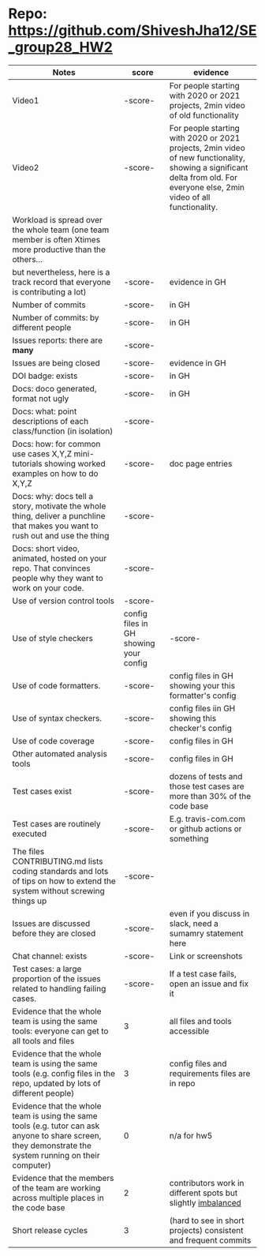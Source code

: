 # Repo: https://github.com/ShiveshJha12/SE_group28_HW2
|Notes|score|evidence|
|-----|-----|---------|
|Video1| -score- | For people starting with 2020 or 2021 projects, 2min video of old functionality| 
|Video2|-score- | For people starting with 2020 or 2021 projects, 2min video of new functionality, showing a significant delta from old. For everyone else, 2min video of all functionality.| 
|Workload is spread over the whole team (one team member is often Xtimes more productive than the others... 
but nevertheless, here is a track record that everyone is contributing a lot)|-score- | evidence in GH|
|Number of commits|-score- | in GH|
|Number of commits: by different people|-score- | in GH|
|Issues reports: there are **many**|-score- | 
|Issues are being closed|-score- | evidence in GH|
|DOI badge: exists|-score- | in GH|
|Docs: doco generated, format not ugly |-score- | in GH|
|Docs: what: point descriptions of each class/function (in isolation) |-score- | 
|Docs: how: for common use cases X,Y,Z mini-tutorials showing worked examples on how to do X,Y,Z|-score- | doc page entries|
|Docs: why: docs tell a story, motivate the whole thing, deliver a punchline that makes you want to rush out and use the thing|-score- | 
|Docs: short video, animated, hosted on your repo. That convinces people why they want to work on your code.|-score- | 
|Use of version control tools|-score- | 
|Use of style checkers |config files in GH showing your config|-score- | 
|Use of code formatters. |-score- | config files in GH showing your this formatter's  config|
|Use of syntax checkers. |-score- | config files iin  GH showing this checker's config  |
|Use of code coverage |-score- | config files in GH|
|Other automated analysis tools|-score- | config files in GH|
|Test cases exist|-score- | dozens of tests and those test cases are more than 30% of the code base|
|Test cases are routinely executed|-score- | E.g. travis-com.com or github actions or something|
|The files CONTRIBUTING.md lists coding standards and lots of tips on how to extend the system without screwing things up|-score- | 
|Issues are discussed before they are closed|-score- | even if you discuss in slack, need a sumamry statement here|
|Chat channel: exists|-score- | Link or screenshots|
|Test cases: a large proportion of the issues related to handling failing cases.|-score- | If a test case fails, open an issue and fix it|
|Evidence that the whole team is using the same tools: everyone can get to all tools and files| 3 | all files and tools accessible | 
|Evidence that the whole team is using the same tools (e.g. config files in the repo, updated by lots of different people)| 3 | config files and requirements files are in repo |
|Evidence that the whole team is using the same tools (e.g. tutor can ask anyone to share screen, they demonstrate the system running on their computer)| 0 | n/a for hw5 | 
|Evidence that the members of the team are working across multiple places in the code base| 2 | contributors work in different spots but slightly [imbalanced](https://github.com/ShiveshJha12/SE_group28_HW2/graphs/contributors) | 
|Short release cycles | 3 |  (hard to see in short projects) consistent and frequent commits|
